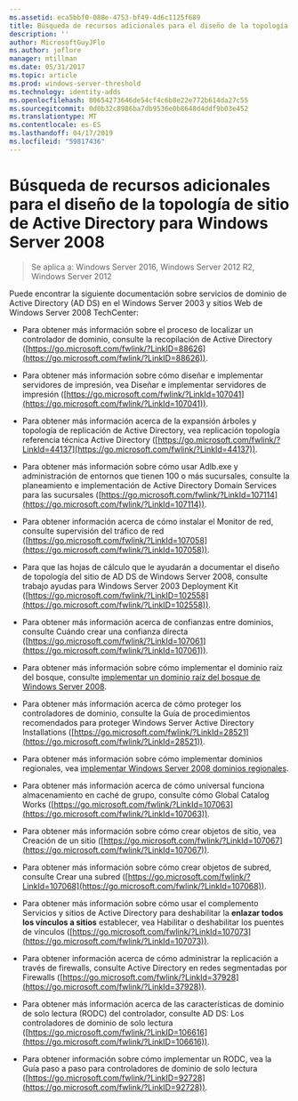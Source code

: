 ```yaml
---
ms.assetid: eca5bbf0-088e-4753-bf49-4d6c1125f689
title: Búsqueda de recursos adicionales para el diseño de la topología de sitio de Active Directory para Windows Server 2008
description: ''
author: MicrosoftGuyJFlo
ms.author: joflore
manager: mtillman
ms.date: 05/31/2017
ms.topic: article
ms.prod: windows-server-threshold
ms.technology: identity-adds
ms.openlocfilehash: 80654273646de54cf4c6b8e22e772b614da27c55
ms.sourcegitcommit: 0d0b32c8986ba7db9536e0b8648d4ddf9b03e452
ms.translationtype: MT
ms.contentlocale: es-ES
ms.lasthandoff: 04/17/2019
ms.locfileid: "59817436"
---
```

# <a name="finding-additional-resources-for-windows-server-2008-active-directory-site-topology-design"></a>Búsqueda de recursos adicionales para el diseño de la topología de sitio de Active Directory para Windows Server 2008

>Se aplica a: Windows Server 2016, Windows Server 2012 R2, Windows Server 2012

Puede encontrar la siguiente documentación sobre servicios de dominio de Active Directory (AD DS) en el Windows Server 2003 y sitios Web de Windows Server 2008 TechCenter:  
  
-   Para obtener más información sobre el proceso de localizar un controlador de dominio, consulte la recopilación de Active Directory ([https://go.microsoft.com/fwlink/?LinkID=88626](https://go.microsoft.com/fwlink/?LinkID=88626)).  
  
-   Para obtener más información sobre cómo diseñar e implementar servidores de impresión, vea Diseñar e implementar servidores de impresión ([https://go.microsoft.com/fwlink/?LinkId=107041](https://go.microsoft.com/fwlink/?LinkId=107041)).  
  
-   Para obtener más información acerca de la expansión árboles y topología de replicación de Active Directory, vea replicación topología referencia técnica Active Directory ([https://go.microsoft.com/fwlink/?LinkId=44137](https://go.microsoft.com/fwlink/?LinkId=44137)).  
  
-   Para obtener más información sobre cómo usar Adlb.exe y administración de entornos que tienen 100 o más sucursales, consulte la planeamiento e implementación de Active Directory Domain Services para las sucursales ([https://go.microsoft.com/fwlink/?LinkId=107114](https://go.microsoft.com/fwlink/?LinkId=107114)).  
  
-   Para obtener información acerca de cómo instalar el Monitor de red, consulte supervisión del tráfico de red ([https://go.microsoft.com/fwlink/?LinkId=107058](https://go.microsoft.com/fwlink/?LinkId=107058)).  
  
-   Para que las hojas de cálculo que le ayudarán a documentar el diseño de topología del sitio de AD DS de Windows Server 2008, consulte trabajo ayudas para Windows Server 2003 Deployment Kit ([https://go.microsoft.com/fwlink/?LinkID=102558](https://go.microsoft.com/fwlink/?LinkID=102558)).  
  
-   Para obtener más información acerca de confianzas entre dominios, consulte Cuándo crear una confianza directa ([https://go.microsoft.com/fwlink/?LinkId=107061](https://go.microsoft.com/fwlink/?LinkId=107061)).  
  
-   Para obtener más información sobre cómo implementar el dominio raíz del bosque, consulte [implementar un dominio raíz del bosque de Windows Server 2008](https://technet.microsoft.com/library/cc731174.aspx).  
  
-   Para obtener más información acerca de cómo proteger los controladores de dominio, consulte la Guía de procedimientos recomendados para proteger Windows Server Active Directory Installations ([https://go.microsoft.com/fwlink/?LinkId=28521](https://go.microsoft.com/fwlink/?LinkId=28521)).  
  
-   Para obtener más información sobre cómo implementar dominios regionales, vea [implementar Windows Server 2008 dominios regionales](https://technet.microsoft.com/library/cc755118.aspx).  
  
-   Para obtener más información acerca de cómo universal funciona almacenamiento en caché de grupo, consulte cómo Global Catalog Works ([https://go.microsoft.com/fwlink/?LinkId=107063](https://go.microsoft.com/fwlink/?LinkId=107063)).  
  
-   Para obtener más información sobre cómo crear objetos de sitio, vea Creación de un sitio ([https://go.microsoft.com/fwlink/?LinkId=107067](https://go.microsoft.com/fwlink/?LinkId=107067)).  
  
-   Para obtener más información sobre cómo crear objetos de subred, consulte Crear una subred ([https://go.microsoft.com/fwlink/?LinkId=107068](https://go.microsoft.com/fwlink/?LinkId=107068)).  
  
-   Para obtener más información sobre cómo usar el complemento Servicios y sitios de Active Directory para deshabilitar la **enlazar todos los vínculos a sitios** establecer, vea Habilitar o deshabilitar los puentes de vínculos ([https://go.microsoft.com/fwlink/?LinkId=107073](https://go.microsoft.com/fwlink/?LinkId=107073)).  
  
-   Para obtener información acerca de cómo administrar la replicación a través de firewalls, consulte Active Directory en redes segmentadas por Firewalls ([https://go.microsoft.com/fwlink/?LinkId=37928](https://go.microsoft.com/fwlink/?LinkId=37928)).  
  
-   Para obtener más información acerca de las características de dominio de solo lectura (RODC) del controlador, consulte AD DS: Los controladores de dominio de solo lectura ([https://go.microsoft.com/fwlink/?LinkID=106616](https://go.microsoft.com/fwlink/?LinkID=106616)).  
  
-   Para obtener información sobre cómo implementar un RODC, vea la Guía paso a paso para controladores de dominio de solo lectura ([https://go.microsoft.com/fwlink/?LinkID=92728](https://go.microsoft.com/fwlink/?LinkID=92728)).  
  


